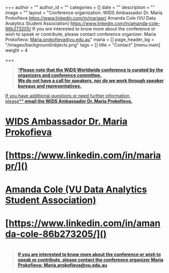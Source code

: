 +++
author = ""
author_id = ""
categories = []
date = ""
description = ""
image = ""
layout = "Conference organization:  WIDS Ambassador Dr. Maria Prokofieva  https://www.linkedin.com/in/mariapr/  Amanda Cole (VU Data Analytics Student Association)  https://www.linkedin.com/in/amanda-cole-86b273205/  If you are interested to know more about the conference or wish to speak or contribute, please contact conference organizer:  Maria Prokofieva: Maria.prokofieva@vu.edu.au"
maria = []
page_header_bg = "/images/background/objects.png"
tags = []
title = "Contact"
[menu.main]
weight = 4

+++
> [***Please note that the WiDS Worldwide conference is curated by the organizers and conference committee.  
> We do not have a call for speakers, nor do we work through speaker bureaus and representatives.**]()

[If you have additional questions or need further information,  
​please** **email the WiDS Ambassador Dr. Maria Prokofieva.**]()

# [WIDS Ambassador Dr. Maria Prokofieva]()

# [https://www.linkedin.com/in/mariapr/]()

# [Amanda Cole (VU Data Analytics Student Association)]()

# [https://www.linkedin.com/in/amanda-cole-86b273205/]()

# 

# 

> [**If you are interested to know more about the conference or wish to speak or contribute, please contact the conference organizer Maria Prokofieva:** **Maria.prokofieva@vu.edu.au**]()